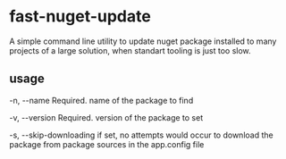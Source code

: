# fast-nuget-update
A simple command line utility to update nuget package installed to many projects of a large solution, when standart tooling is just too slow.

## usage

  -n, --name                Required. name of the package to find

  -v, --version             Required. version of the package to set

  -s, --skip-downloading    if set, no attempts would occur to download the
                            package from package sources in the app.config file

